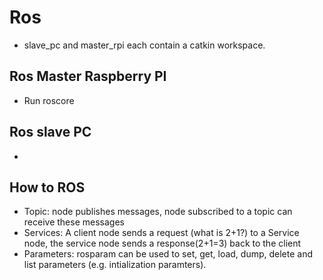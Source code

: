 # Ros
- slave\_pc and master\_rpi each contain a catkin workspace.


## Ros Master Raspberry PI
- Run roscore

## Ros slave PC
- 


## How to ROS
- Topic: node publishes messages, node subscribed to a topic can receive these messages
- Services: A client node sends a request (what is 2+1?) to a Service node, the service node sends a response(2+1=3) back to the client
- Parameters: rosparam can be used to set, get, load, dump, delete and list parameters (e.g. intialization paramters).

